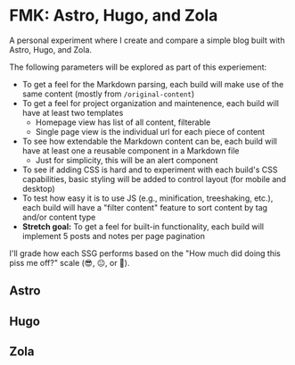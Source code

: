 # FMK: Astro, Hugo, and Zola

A personal experiment where I create and compare a simple blog built with Astro, Hugo, and Zola.

The following parameters will be explored as part of this experiement:

- To get a feel for the Markdown parsing, each build will make use of the same content (mostly from `/original-content`)
- To get a feel for project organization and maintenence, each build will have at least two templates
  - Homepage view has list of all content, filterable
  - Single page view is the individual url for each piece of content
- To see how extendable the Markdown content can be, each build will have at least one a reusable component in a Markdown file
  - Just for simplicity, this will be an alert component
- To see if adding CSS is hard and to experiment with each build's CSS capabilities, basic styling will be added to control layout (for mobile and desktop)
- To test how easy it is to use JS (e.g., minification, treeshaking, etc.), each build will have a "filter content" feature to sort content by tag and/or content type
- **Stretch goal:** To get a feel for built-in functionality, each build will implement 5 posts and notes per page pagination

I'll grade how each SSG performs based on the "How much did doing this piss me off?" scale (😎, 😐, or 🤬).

## Astro

## Hugo

## Zola
